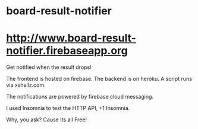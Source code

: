 # board-result-notifier
# http://www.board-result-notifier.firebaseapp.org

Get notified when the result drops!

The frontend is hosted on firebase. The backend is on heroku. A script runs via xshellz.com.

The notifications are powered by firebase cloud messaging.

I used Insomnia to test the HTTP API, +1 Insomnia.

Why, you ask? Cause Its all Free!